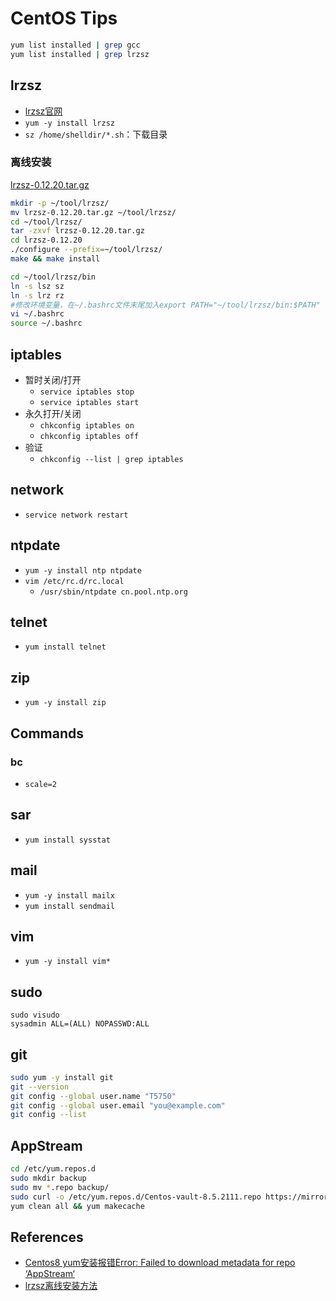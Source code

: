 # CentOS Tips

```sh
yum list installed | grep gcc
yum list installed | grep lrzsz
```

## lrzsz
- [lrzsz官网](http://freshmeat.sourceforge.net/projects/lrzsz/)
- `yum -y install lrzsz`
- `sz /home/shelldir/*.sh`：下载目录

### 离线安装
[lrzsz-0.12.20.tar.gz](https://ohse.de/uwe/software/lrzsz.html)

```sh
mkdir -p ~/tool/lrzsz/
mv lrzsz-0.12.20.tar.gz ~/tool/lrzsz/
cd ~/tool/lrzsz/
tar -zxvf lrzsz-0.12.20.tar.gz
cd lrzsz-0.12.20
./configure --prefix=~/tool/lrzsz/
make && make install
```
```sh
cd ~/tool/lrzsz/bin
ln -s lsz sz
ln -s lrz rz
#修改环境变量，在~/.bashrc文件末尾加入export PATH="~/tool/lrzsz/bin:$PATH"
vi ~/.bashrc
source ~/.bashrc
```

## iptables
- 暂时关闭/打开
    - `service iptables stop`
    - `service iptables start`
- 永久打开/关闭
    - `chkconfig iptables on`
    - `chkconfig iptables off`
- 验证
    - `chkconfig --list | grep iptables`

## network
- `service network restart`

## ntpdate
- `yum -y install ntp ntpdate`
- `vim /etc/rc.d/rc.local`
    - `/usr/sbin/ntpdate cn.pool.ntp.org`

## telnet
- `yum install telnet`

## zip
- `yum -y install zip`

## Commands
### bc
- `scale=2`

## sar
- `yum install sysstat`

## mail
- `yum -y install mailx`
- `yum install sendmail`

## vim
- `yum -y install vim*`

## sudo
```
sudo visudo
sysadmin ALL=(ALL) NOPASSWD:ALL
```

## git
```sh
sudo yum -y install git
git --version
git config --global user.name "T5750"
git config --global user.email "you@example.com"
git config --list
```

## AppStream
```sh
cd /etc/yum.repos.d
sudo mkdir backup
sudo mv *.repo backup/
sudo curl -o /etc/yum.repos.d/Centos-vault-8.5.2111.repo https://mirrors.aliyun.com/repo/Centos-vault-8.5.2111.repo
yum clean all && yum makecache
```

## References
- [Centos8 yum安装报错Error: Failed to download metadata for repo ‘AppStream‘](https://www.cnblogs.com/Fengdengshuai/p/15988606.html)
- [lrzsz离线安装方法](https://www.cnblogs.com/lcgbk/p/14848852.html)